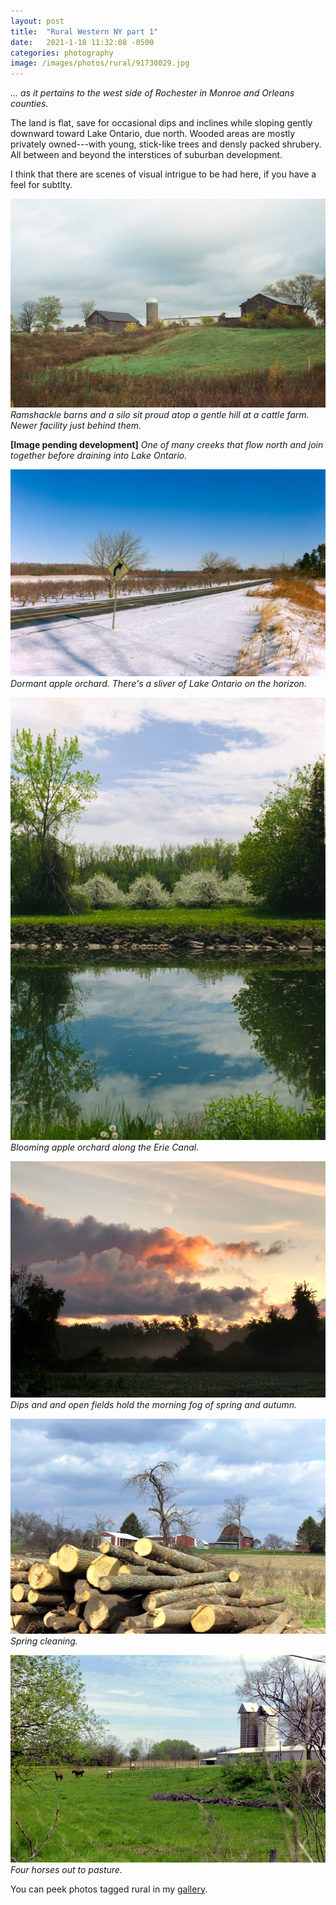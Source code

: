 ```yaml
---
layout: post
title:  "Rural Western NY part 1"
date:   2021-1-18 11:32:08 -0500
categories: photography
image: /images/photos/rural/91730029.jpg
---
```


*... as it pertains to the west side of Rochester in Monroe and Orleans counties.*

The land is flat, save for occasional dips and inclines while sloping gently downward toward Lake Ontario, due north. Wooded areas are mostly privately owned---with young, stick-like trees and densly packed shrubery. All between and beyond the interstices of suburban development.

I think that there are scenes of visual intrigue to be had here, if you have a feel for subtlty.

![barns and silo](/images/photos/rural/91730029.jpg)
*Ramshackle barns and a silo sit proud atop a gentle hill at a cattle farm. Newer facility just behind them.*

**[Image pending development]**
*One of many creeks that flow north and join together before draining into Lake Ontario.*
 
![snow-covered dormant apple orchard on the Lake Ontario coastline](/images/photos/rural/winterlakeorchard1.jpg)
*Dormant apple orchard. There's a sliver of Lake Ontario on the horizon.*

![blooming apple orchard along Erie Canal](/images/photos/rural/appleblossoms.jpg)
*Blooming apple orchard along the Erie Canal.*

![sunrise and fog over field](/images/photos/rural/2-1.jpg)
*Dips and and open fields hold the morning fog of spring and autumn.*

![clearing trees around the farm](/images/photos/rural/2020_0703_03025500-01.jpg)
*Spring cleaning.*

![four horses out to pasture](/images/photos/rural/2020_0703_03161100-02.jpg)
*Four horses out to pasture.*

You can peek photos tagged rural in my [gallery](/photos/rural/).

